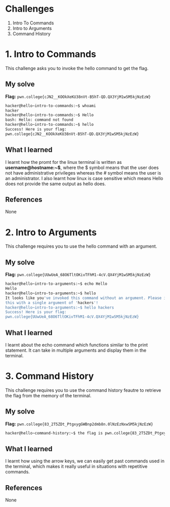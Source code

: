 # Challenges
1. Intro To Commands
2. Intro to Arguments
3. Command History
   
# 1. Intro to Commands
This challenge asks you to invoke the hello command to get the flag.

## My solve
**Flag:** `pwn.college{cJN2__KOOkXeKU38nVt-B5hT-QD.QX3YjM1wSM5kjNzEzW}`
```bash
hacker@hello~intro-to-commands:~$ whoami
hacker
hacker@hello~intro-to-commands:~$ Hello
bash: Hello: command not found
hacker@hello~intro-to-commands:~$ hello
Success! Here is your flag:
pwn.college{cJN2__KOOkXeKU38nVt-B5hT-QD.QX3YjM1wSM5kjNzEzW}
```

## What I learned 
I learnt how the promt for the linux terminal is written as **username@hostname:~$**, where the $ symbol means that the user does not have administrative privileges whereas the # symbol means the user is an administrator. I also learnt how linux is case sensitive which means Hello does not provide the same output as hello does.

## References 
None

# 2. Intro to Arguments
This challenge requires you to use the hello command with an argument.
## My solve
**Flag:** `pwn.college{UUwUeA_68O6TltOKivTFhM1-4cV.QX4YjM1wSM5kjNzEzW}`
``` bash 
hacker@hello~intro-to-arguments:~$ echo Hello
Hello
hacker@hello~intro-to-arguments:~$ hello
It looks like you've invoked this command without an argument. Please invoke 
this with a single argument of 'hackers'!
hacker@hello~intro-to-arguments:~$ hello hackers
Success! Here is your flag:
pwn.college{UUwUeA_68O6TltOKivTFhM1-4cV.QX4YjM1wSM5kjNzEzW}
```

## What I learned 
I learnt about the echo command which functions similar to the print statement. It can take in multiple arguments and display them in the terminal.

# 3.  Command History
This challenge requires you to use the command history feautre to retrieve the flag from the memory of the terminal.

## My solve
**Flag:** `pwn.college{83_2T5ZDt_PtgxygGWBnp2dmb8n.0lNzEzNxwSM5kjNzEzW}`
``` bash
hacker@hello~command-history:~$ the flag is pwn.college{83_2T5ZDt_PtgxygGWBnp2dmb8n.0lNzEzNxwSM5kjNzEzW}
```

## What I learned
I learnt how using the arrow keys, we can easily get past commands used in the terminal, which makes it really useful in situations with repetitive commands.

## References 
None


